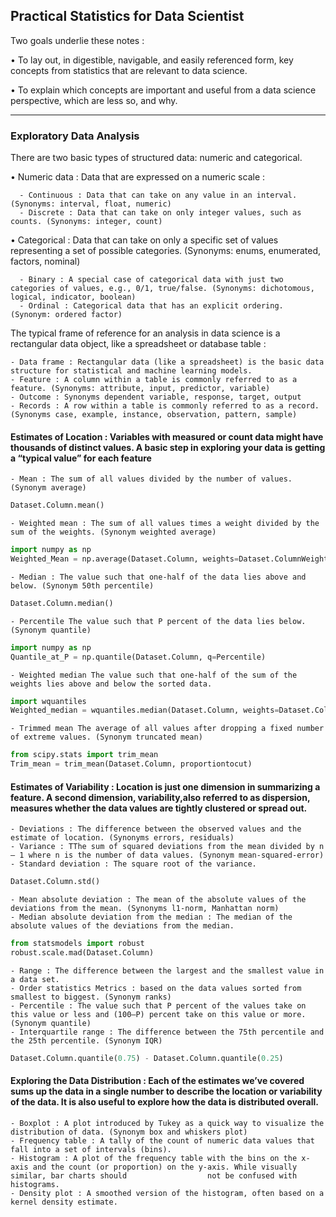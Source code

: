 ## Practical Statistics for Data Scientist

Two goals underlie these notes :

• To lay out, in digestible, navigable, and easily referenced form, key concepts from
statistics that are relevant to data science.

• To explain which concepts are important and useful from a data science perspective,
which are less so, and why.

---

### Exploratory Data Analysis
There are two basic types of structured data: numeric and categorical.

• Numeric data : Data that are expressed on a numeric scale : 

      - Continuous : Data that can take on any value in an interval. (Synonyms: interval, float, numeric)
      - Discrete : Data that can take on only integer values, such as counts. (Synonyms: integer, count)
      
• Categorical : Data that can take on only a specific set of values representing a set of possible categories. (Synonyms: enums, enumerated, factors, nominal) 

      - Binary : A special case of categorical data with just two categories of values, e.g., 0/1, true/false. (Synonyms: dichotomous, logical, indicator, boolean)
      - Ordinal : Categorical data that has an explicit ordering. (Synonym: ordered factor)
      
The typical frame of reference for an analysis in data science is a rectangular data object, like a spreadsheet or database table :

    - Data frame : Rectangular data (like a spreadsheet) is the basic data structure for statistical and machine learning models.
    - Feature : A column within a table is commonly referred to as a feature. (Synonyms: attribute, input, predictor, variable)
    - Outcome : Synonyms dependent variable, response, target, output
    - Records : A row within a table is commonly referred to as a record. (Synonyms case, example, instance, observation, pattern, sample)
 
 
#### Estimates of Location : Variables with measured or count data might have thousands of distinct values. A basic step in exploring your data is getting a “typical value” for each feature

    - Mean : The sum of all values divided by the number of values. (Synonym average)
    
```python
Dataset.Column.mean()
```
    
    - Weighted mean : The sum of all values times a weight divided by the sum of the weights. (Synonym weighted average)
    
```python
import numpy as np
Weighted_Mean = np.average(Dataset.Column, weights=Dataset.ColumnWeight)
```
    
    - Median : The value such that one-half of the data lies above and below. (Synonym 50th percentile)
    
```python
Dataset.Column.median()
```
    - Percentile The value such that P percent of the data lies below. (Synonym quantile)
    
```python
import numpy as np
Quantile_at_P = np.quantile(Dataset.Column, q=Percentile)
````
    - Weighted median The value such that one-half of the sum of the weights lies above and below the sorted data.
    
```python
import wquantiles
Weighted_median = wquantiles.median(Dataset.Column, weights=Dataset.ColumnWeight)
````
    - Trimmed mean The average of all values after dropping a fixed number of extreme values. (Synonym truncated mean)
    
```python
from scipy.stats import trim_mean
Trim_mean = trim_mean(Dataset.Column, proportiontocut)
````

#### Estimates of Variability : Location is just one dimension in summarizing a feature. A second dimension, variability,also referred to as dispersion, measures whether the data values are tightly clustered or spread out.

    - Deviations : The difference between the observed values and the estimate of location. (Synonyms errors, residuals)
    - Variance : TThe sum of squared deviations from the mean divided by n – 1 where n is the number of data values. (Synonym mean-squared-error)
    - Standard deviation : The square root of the variance.
    
```python
Dataset.Column.std()
````  

    - Mean absolute deviation : The mean of the absolute values of the deviations from the mean. (Synonyms l1-norm, Manhattan norm)
    - Median absolute deviation from the median : The median of the absolute values of the deviations from the median.
    
```python
from statsmodels import robust
robust.scale.mad(Dataset.Column)
````  

    - Range : The difference between the largest and the smallest value in a data set.
    - Order statistics Metrics : based on the data values sorted from smallest to biggest. (Synonym ranks)
    - Percentile : The value such that P percent of the values take on this value or less and (100–P) percent take on this value or more. (Synonym quantile)
    - Interquartile range : The difference between the 75th percentile and the 25th percentile. (Synonym IQR)
    
```python
Dataset.Column.quantile(0.75) - Dataset.Column.quantile(0.25)
````      

#### Exploring the Data Distribution : Each of the estimates we’ve covered sums up the data in a single number to describe the location or variability of the data. It is also useful to explore how the data is distributed overall.
    
    - Boxplot : A plot introduced by Tukey as a quick way to visualize the distribution of data. (Synonym box and whiskers plot)
    - Frequency table : A tally of the count of numeric data values that fall into a set of intervals (bins).
    - Histogram : A plot of the frequency table with the bins on the x-axis and the count (or proportion) on the y-axis. While visually similar, bar charts should                  not be confused with histograms.
    - Density plot : A smoothed version of the histogram, often based on a kernel density estimate.

    

 
 
 
 
 
 
 
 
 
 
 
 
 
 
 
 
 
 
 
 
 
